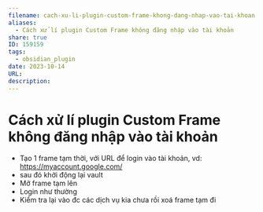 ```yaml
---
filename: cach-xu-li-plugin-custom-frame-khong-dang-nhap-vao-tai-khoan
aliases:
  - Cách xử lí plugin Custom Frame không đăng nhập vào tài khoản
share: true
ID: 159159
tags:
  - obsidian_plugin
date: 2023-10-14
URL: 
description: 
---
```


# Cách xử lí plugin Custom Frame không đăng nhập vào tài khoản
- Tạo 1 frame tạm thời, với URL để login vào tài khoản, vd: https://myaccount.google.com/
- sau đó khởi động lại vault
- Mở frame tạm lên
- Login như thường
- Kiểm tra lại vào đc các dịch vụ kia chưa rồi xoá frame tạm đi